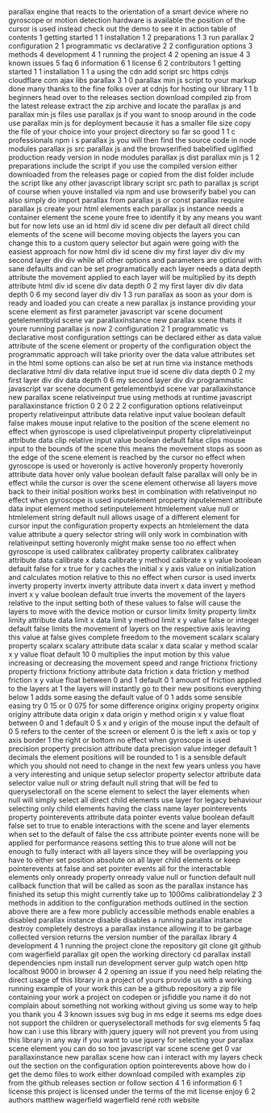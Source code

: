 parallax engine that reacts to the orientation of a smart device where no gyroscope or motion detection hardware is available the position of the cursor is used instead check out the demo to see it in action table of contents 1 getting started 1 1 installation 1 2 preparations 1 3 run parallax 2 configuration 2 1 programmatic vs declarative 2 2 configuration options 3 methods 4 development 4 1 running the project 4 2 opening an issue 4 3 known issues 5 faq 6 information 6 1 license 6 2 contributors 1 getting started 1 1 installation 1 1 a using the cdn add script src https cdnjs cloudflare com ajax libs parallax 3 1 0 parallax min js script to your markup done many thanks to the fine folks over at cdnjs for hosting our library 1 1 b beginners head over to the releases section download compiled zip from the latest release extract the zip archive and locate the parallax js and parallax min js files use parallax js if you want to snoop around in the code use parallax min js for deployment because it has a smaller file size copy the file of your choice into your project directory so far so good 1 1 c professionals npm i s parallax js you will then find the source code in node modules parallax js src parallax js and the browserified babelified uglified production ready version in node modules parallax js dist parallax min js 1 2 preparations include the script if you use the compiled version either downloaded from the releases page or copied from the dist folder include the script like any other javascript library script src path to parallax js script of course when youve installed via npm and use browserify babel you can also simply do import parallax from parallax js or const parallax require parallax js create your html elements each parallax js instance needs a container element the scene youre free to identify it by any means you want but for now lets use an id html div id scene div per default all direct child elements of the scene will become moving objects the layers you can change this to a custom query selector but again were going with the easiest approach for now html div id scene div my first layer div div my second layer div div while all other options and parameters are optional with sane defaults and can be set programatically each layer needs a data depth attribute the movement applied to each layer will be multiplied by its depth attribute html div id scene div data depth 0 2 my first layer div div data depth 0 6 my second layer div div 1 3 run parallax as soon as your dom is ready and loaded you can create a new parallax js instance providing your scene element as first parameter javascript var scene document getelementbyid scene var parallaxinstance new parallax scene thats it youre running parallax js now 2 configuration 2 1 programmatic vs declarative most configuration settings can be declared either as data value attribute of the scene element or property of the configuration object the programmatic approach will take priority over the data value attributes set in the html some options can also be set at run time via instance methods declarative html div data relative input true id scene div data depth 0 2 my first layer div div data depth 0 6 my second layer div div programmatic javascript var scene document getelementbyid scene var parallaxinstance new parallax scene relativeinput true using methods at runtime javascript parallaxinstance friction 0 2 0 2 2 2 configuration options relativeinput property relativeinput attribute data relative input value boolean default false makes mouse input relative to the position of the scene element no effect when gyroscope is used cliprelativeinput property cliprelativeinput attribute data clip relative input value boolean default false clips mouse input to the bounds of the scene this means the movement stops as soon as the edge of the scene element is reached by the cursor no effect when gyroscope is used or hoveronly is active hoveronly property hoveronly attribute data hover only value boolean default false parallax will only be in effect while the cursor is over the scene element otherwise all layers move back to their initial position works best in combination with relativeinput no effect when gyroscope is used inputelement property inputelement attribute data input element method setinputelement htmlelement value null or htmlelement string default null allows usage of a different element for cursor input the configuration property expects an htmlelement the data value attribute a query selector string will only work in combination with relativeinput setting hoveronly might make sense too no effect when gyroscope is used calibratex calibratey property calibratex calibratey attribute data calibrate x data calibrate y method calibrate x y value boolean default false for x true for y caches the initial x y axis value on initialization and calculates motion relative to this no effect when cursor is used invertx inverty property invertx inverty attribute data invert x data invert y method invert x y value boolean default true inverts the movement of the layers relative to the input setting both of these values to false will cause the layers to move with the device motion or cursor limitx limity property limitx limity attribute data limit x data limit y method limit x y value false or integer default false limits the movement of layers on the respective axis leaving this value at false gives complete freedom to the movement scalarx scalary property scalarx scalary attribute data scalar x data scalar y method scalar x y value float default 10 0 multiplies the input motion by this value increasing or decreasing the movement speed and range frictionx frictiony property frictionx frictiony attribute data friction x data friction y method friction x y value float between 0 and 1 default 0 1 amount of friction applied to the layers at 1 the layers will instantly go to their new positions everything below 1 adds some easing the default value of 0 1 adds some sensible easing try 0 15 or 0 075 for some difference originx originy property originx originy attribute data origin x data origin y method origin x y value float between 0 and 1 default 0 5 x and y origin of the mouse input the default of 0 5 refers to the center of the screen or element 0 is the left x axis or top y axis border 1 the right or bottom no effect when gyroscope is used precision property precision attribute data precision value integer default 1 decimals the element positions will be rounded to 1 is a sensible default which you should not need to change in the next few years unless you have a very interesting and unique setup selector property selector attribute data selector value null or string default null string that will be fed to queryselectorall on the scene element to select the layer elements when null will simply select all direct child elements use layer for legacy behaviour selecting only child elements having the class name layer pointerevents property pointerevents attribute data pointer events value boolean default false set to true to enable interactions with the scene and layer elements when set to the default of false the css attribute pointer events none will be applied for performance reasons setting this to true alone will not be enough to fully interact with all layers since they will be overlapping you have to either set position absolute on all layer child elements or keep pointerevents at false and set pointer events all for the interactable elements only onready property onready value null or function default null callback function that will be called as soon as the parallax instance has finished its setup this might currently take up to 1000ms calibrationdelay 2 3 methods in addition to the configuration methods outlined in the section above there are a few more publicly accessible methods enable enables a disabled parallax instance disable disables a running parallax instance destroy completely destroys a parallax instance allowing it to be garbage collected version returns the version number of the parallax library 4 development 4 1 running the project clone the repository git clone git github com wagerfield parallax git open the working directory cd parallax install dependencies npm install run development server gulp watch open http localhost 9000 in browser 4 2 opening an issue if you need help relating the direct usage of this library in a project of yours provide us with a working running example of your work this can be a github repository a zip file containing your work a project on codepen or jsfiddle you name it do not complain about something not working without giving us some way to help you thank you 4 3 known issues svg bug in ms edge it seems ms edge does not support the children or queryselectorall methods for svg elements 5 faq how can i use this library with jquery jquery will not prevent you from using this library in any way if you want to use jquery for selecting your parallax scene element you can do so too javascript var scene scene get 0 var parallaxinstance new parallax scene how can i interact with my layers check out the section on the configuration option pointerevents above how do i get the demo files to work either download compiled with examples zip from the github releases section or follow section 4 1 6 information 6 1 license this project is licensed under the terms of the mit license enjoy 6 2 authors matthew wagerfield wagerfield rené roth website